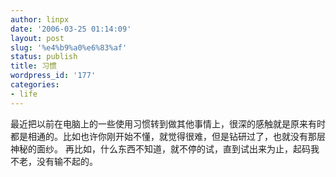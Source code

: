 ```yaml
---
author: linpx
date: '2006-03-25 01:14:09'
layout: post
slug: '%e4%b9%a0%e6%83%af'
status: publish
title: 习惯
wordpress_id: '177'
categories:
- life
---
```


最近把以前在电脑上的一些使用习惯转到做其他事情上，很深的感触就是原来有时都是相通的。比如也许你刚开始不懂，就觉得很难，但是钻研过了，也就没有那层神秘的面纱。
再比如，什么东西不知道，就不停的试，直到试出来为止，起码我不老，没有输不起的。

